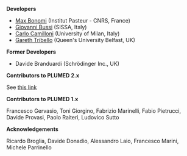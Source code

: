 __Developers__

* [Max Bonomi](https://research.pasteur.fr/en/member/massimiliano-bonomi/) (Institut Pasteur - CNRS, France) 
* [Giovanni Bussi](http://people.sissa.it/%7Ebussi) (SISSA, Italy)
* [Carlo Camilloni](http://sites.unimi.it/camilloni) (University of Milan, Italy)
* [Gareth Tribello](http://titus.phy.qub.ac.uk/members/gareth/) (Queen's University Belfast, UK)

__Former Developers__

- Davide Branduardi (Schrödinger Inc., UK)

__Contributors to PLUMED 2.x__

See [this link](https://github.com/plumed/plumed2/graphs/contributors)

__Contributors to PLUMED 1.x__

Francesco Gervasio, Toni Giorgino, Fabrizio Marinelli, Fabio Pietrucci, Davide Provasi, Paolo Raiteri, Ludovico Sutto

__Acknowledgements__

Ricardo Broglia, Davide Donadio, Alessandro Laio, Francesco Marini, Michele Parrinello
